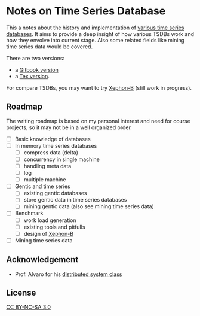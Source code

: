 # Notes on Time Series Database

This a notes about the history and implementation of [various time series databases](https://github.com/xephonhq/awesome-time-series-database).
It aims to provide a deep insight of how various TSDBs work and how they envolve into current stage.
Also some related fields like mining time series data would be covered.

There are two versions:
  - a [Gitbook version](https://at15.gitbooks.io/notes-on-tsdb/content/)
  - a [Tex version](https://github.com/xephonhq/notes-on-tsdb/blob/master/tex).

For compare TSDBs, you may want to try [Xephon-B](https://github.com/xephonhq/xephon-b) (still work in progress).

## Roadmap

The writing roadmap is based on my personal interest and need for course projects,
so it may not be in a well organized order.

- [ ] Basic knowledge of databases
- [ ] In memory time series databases
  - [ ] compress data (delta)
  - [ ] concurrency in single machine
  - [ ] handling meta data
  - [ ] log
  - [ ] multiple machine
- [ ] Gentic and time series
  - [ ] existing gentic databases
  - [ ] store gentic data in time series databases
  - [ ] mining gentic data (also see mining time series data)
- [ ] Benchmark
  - [ ] work load generation
  - [ ] existing tools and pitfulls
  - [ ] design of [Xephon-B](https://github.com/xephonhq/xephon-b)
- [ ] Mining time series data

## Acknowledgement

- Prof. Alvaro for his [distributed system class](https://github.com/palvaro/CMPS232-Fall16)

## License

[CC BY-NC-SA 3.0](https://creativecommons.org/licenses/by-nc-sa/3.0/us/)
